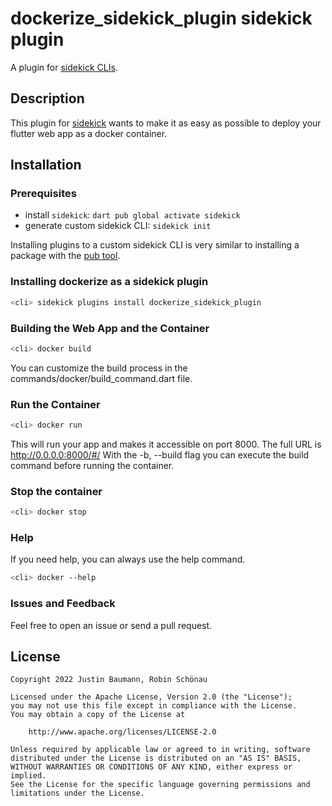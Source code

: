 # dockerize_sidekick_plugin sidekick plugin

A plugin for [sidekick CLIs](https://pub.dev/packages/sidekick).  

## Description

This plugin for [sidekick](https://pub.dev/packages/sidekick) wants to make it as easy as possible to deploy your flutter web app as a docker container.

## Installation

### Prerequisites

- install `sidekick`: `dart pub global activate sidekick`
- generate custom sidekick CLI: `sidekick init`

Installing plugins to a custom sidekick CLI is very similar to installing a package with
the [pub tool](https://dart.dev/tools/pub/cmd/pub-global#activating-a-package).

### Installing dockerize as a sidekick plugin

```bash
<cli> sidekick plugins install dockerize_sidekick_plugin
```

### Building the Web App and the Container

```bash
<cli> docker build
```

You can customize the build process in the commands/docker/build_command.dart file.

### Run the Container

```bash
<cli> docker run
```

This will run your app and makes it accessible on port 8000. The full URL is <http://0.0.0.0:8000/#/>
With the -b, --build flag you can execute the build command before running the container.

### Stop the container

```bash
<cli> docker stop
```

### Help

If you need help, you can always use the help command.

```bash
<cli> docker --help
```

### Issues and Feedback

Feel free to open an issue or send a pull request.

## License

   ```Text
   Copyright 2022 Justin Baumann, Robin Schönau

   Licensed under the Apache License, Version 2.0 (the "License");
   you may not use this file except in compliance with the License.
   You may obtain a copy of the License at

       http://www.apache.org/licenses/LICENSE-2.0

   Unless required by applicable law or agreed to in writing, software
   distributed under the License is distributed on an "AS IS" BASIS,
   WITHOUT WARRANTIES OR CONDITIONS OF ANY KIND, either express or implied.
   See the License for the specific language governing permissions and
   limitations under the License.
   ```
